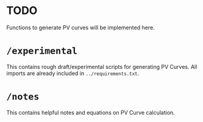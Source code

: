 # TODO
Functions to generate PV curves will be implemented here.

# `/experimental`
This contains rough draft/experimental scripts for generating PV Curves.
All imports are already included in `../requirements.txt`.

# `/notes`
This contains helpful notes and equations on PV Curve calculation.